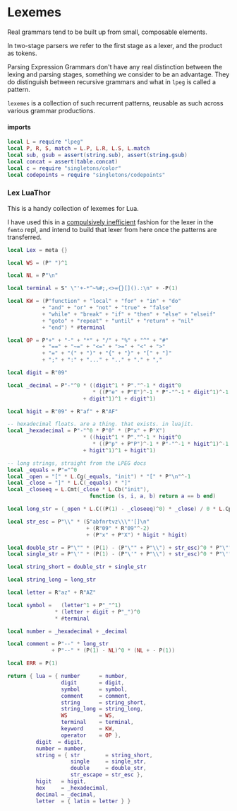 # Lexemes


Real grammars tend to be built up from small, composable elements\.

In two\-stage parsers we refer to the first stage as a lexer, and the product
as tokens\.

Parsing Expression Grammars don't have any real distinction between the
lexing and parsing stages, something we consider to be an advantage\.  They do
distinguish between recursive grammars and what in `lpeg` is called a pattern\.

`lexemes` is a collection of such recurrent patterns, reusable as such across
various grammar productions\.


#### imports

```lua
local L = require "lpeg"
local P, R, S, match = L.P, L.R, L.S, L.match
local sub, gsub = assert(string.sub), assert(string.gsub)
local concat = assert(table.concat)
local c = require "singletons/color"
local codepoints = require "singletons/codepoints"
```

### Lex LuaThor

This is a handy collection of lexemes for Lua\.

I have used this in a [compulsively inefficient](h://~/br/femto/lex)
fashion for the lexer in the `femto` repl, and intend to build that lexer from
here once the patterns are transferred\.

```lua
local Lex = meta {}
```

```lua
local WS = (P" ")^1

local NL = P"\n"

local terminal = S" \"'+-*^~%#;,<>={}[]().:\n" + -P(1)

local KW = (P"function" + "local" + "for" + "in" + "do"
           + "and" + "or" + "not" + "true" + "false"
           + "while" + "break" + "if" + "then" + "else" + "elseif"
           + "goto" + "repeat" + "until" + "return" + "nil"
           + "end") * #terminal

local OP = P"+" + "-" + "*" + "/" + "%" + "^" + "#"
           + "==" + "~=" + "<=" + ">=" + "<" + ">"
           + "=" + "(" + ")" + "{" + "}" + "[" + "]"
           + ";" + ":" + "..." + ".." + "." + ","

local digit = R"09"

local _decimal = P"-"^0 * ((digit^1 * P"."^-1 * digit^0
                           * ((P"e" + P"E")^-1 * P"-"^-1 * digit^1)^-1
                        + digit^1)^1 + digit^1)

local higit = R"09" + R"af" + R"AF"

-- hexadecimal floats. are a thing. that exists. in luajit.
local _hexadecimal = P"-"^0 * P"0" * (P"x" + P"X")
                        * ((higit^1 * P"."^-1 * higit^0
                           * ((P"p" + P"P")^-1 * P"-"^-1 * higit^1)^-1
                        + higit^1)^1 + higit^1)

-- long strings, straight from the LPEG docs
local _equals = P"="^0
local _open = "[" * L.Cg(_equals, "init") * "[" * P"\n"^-1
local _close = "]" * L.C(_equals) * "]"
local _closeeq = L.Cmt(_close * L.Cb("init"),
                          function (s, i, a, b) return a == b end)

local long_str = (_open * L.C((P(1) - _closeeq)^0) * _close) / 0 * L.Cp()

local str_esc = P"\\" * (S"abfnrtvz\\\"'[]\n"
                         + (R"09" * R"09"^-2)
                         + (P"x" + P"X") * higit * higit)

local double_str = P"\"" * (P(1) - (P"\"" + P"\\") + str_esc)^0 * P"\""
local single_str = P"\'" * (P(1) - (P"\'" + P"\\") + str_esc)^0 * P"\'"

local string_short = double_str + single_str

local string_long = long_str

local letter = R"az" + R"AZ"

local symbol =   (letter^1 + P"_"^1)
               * (letter + digit + P"_")^0
               * #terminal

local number = _hexadecimal + _decimal

local comment = P"--" * long_str
              + P"--" * (P(1) - NL)^0 * (NL + - P(1))

local ERR = P(1)
```

```lua
return { lua = { number      = number,
                 digit       = digit,
                 symbol      = symbol,
                 comment     = comment,
                 string      = string_short,
                 string_long = string_long,
                 WS          = WS,
                 terminal    = terminal,
                 keyword     = KW,
                 operator    = OP },
         digit  = digit,
         number = number,
         string = { str        = string_short,
                    single     = single_str,
                    double     = double_str,
                    str_escape = str_esc },
         higit   = higit,
         hex     = _hexadecimal,
         decimal = _decimal,
         letter  = { latin = letter } }
```